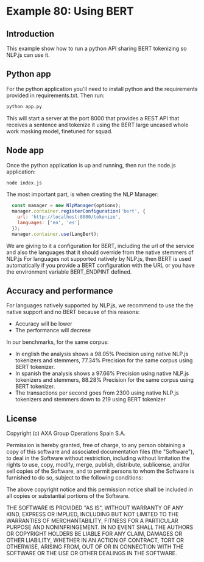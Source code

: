 # Example 80: Using BERT

## Introduction

This example show how to run a python API sharing BERT tokenizing so NLP.js can use it.

## Python app

For the python application you'll need to install python and the requirements provided in requirements.txt.
Then run:

```sh
python app.py
```

This will start a server at the port 8000 that provides a REST API that receives a sentence and tokenize it using the BERT large uncased whole work masking model, finetuned for squad.


## Node app

Once the python application is up and running, then run the node.js application:

```sh
node index.js
```

The most important part, is when creating the NLP Manager:

```javascript
  const manager = new NlpManager(options);
  manager.container.registerConfiguration('bert', {
    url: 'http://localhost:8000/tokenize',
    languages: ['en', 'es']
  });
  manager.container.use(LangBert);
```

We are giving to it a configuration for BERT, including the url of the service and also the languages that it should override from the native stemmers of NLP.js
For languages not supported natively by NLP.js, then BERT is used automatically if you provide a BERT configuration with the URL or you have the environment variable BERT_ENDPINT defined.

## Accuracy and performance

For languages natively supported by NLP.js, we recommend to use the the native support and no BERT because of this reasons:
- Accuracy will be lower
- The performance will decrese

In our benchmarks, for the same corpus:
- In english the analysis shows a 98.05% Precision using native NLP.js tokenizers and stemmers, 77.34% Precision for the same corpus using BERT tokenizer.
- In spanish the analysis shows a 97.66% Precision using native NLP.js tokenizers and stemmers, 88.28% Precision for the same corpus using BERT tokenizer.
- The transactions per second goes from 2300 using native NLP.js tokenizers and stemmers down to 219 using BERT tokenizer

## License

Copyright (c) AXA Group Operations Spain S.A.

Permission is hereby granted, free of charge, to any person obtaining
a copy of this software and associated documentation files (the
"Software"), to deal in the Software without restriction, including
without limitation the rights to use, copy, modify, merge, publish,
distribute, sublicense, and/or sell copies of the Software, and to
permit persons to whom the Software is furnished to do so, subject to
the following conditions:

The above copyright notice and this permission notice shall be
included in all copies or substantial portions of the Software.

THE SOFTWARE IS PROVIDED "AS IS", WITHOUT WARRANTY OF ANY KIND,
EXPRESS OR IMPLIED, INCLUDING BUT NOT LIMITED TO THE WARRANTIES OF
MERCHANTABILITY, FITNESS FOR A PARTICULAR PURPOSE AND
NONINFRINGEMENT. IN NO EVENT SHALL THE AUTHORS OR COPYRIGHT HOLDERS BE
LIABLE FOR ANY CLAIM, DAMAGES OR OTHER LIABILITY, WHETHER IN AN ACTION
OF CONTRACT, TORT OR OTHERWISE, ARISING FROM, OUT OF OR IN CONNECTION
WITH THE SOFTWARE OR THE USE OR OTHER DEALINGS IN THE SOFTWARE.
